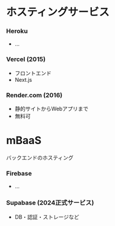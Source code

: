 # ホスティングサービス

### Heroku
- ...

### Vercel (2015)
- フロントエンド
- Next.js

### Render.com (2016)
- 静的サイトからWebアプリまで
- 無料可


# mBaaS
バックエンドのホスティング

### Firebase
- ...

### Supabase (2024正式サービス)
- DB・認証・ストレージなど

